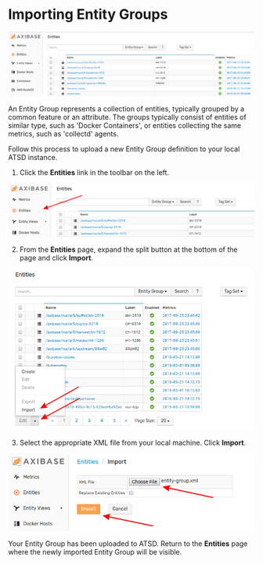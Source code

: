 # Importing Entity Groups

![](images/entity-group.png)

An Entity Group represents a collection of entities, typically grouped by a common feature or an attribute. The groups typically consist of entities of similar type, such as 'Docker Containers', or entities collecting the same metrics, such as 'collectd' agents.

Follow this process to upload a new Entity Group definition to your local ATSD instance.

1. Click the **Entities** link in the toolbar on the left. 

![](images/entities.png)

2. From the **Entities** page, expand the split button at the bottom of the page and click **Import**.

![](images/entity-import.png)

3. Select the appropriate XML file from your local machine. Click **Import**.

![](images/import-entity.png)

Your Entity Group has been uploaded to ATSD. Return to the **Entities** page where the newly imported Entity Group will be visible.
